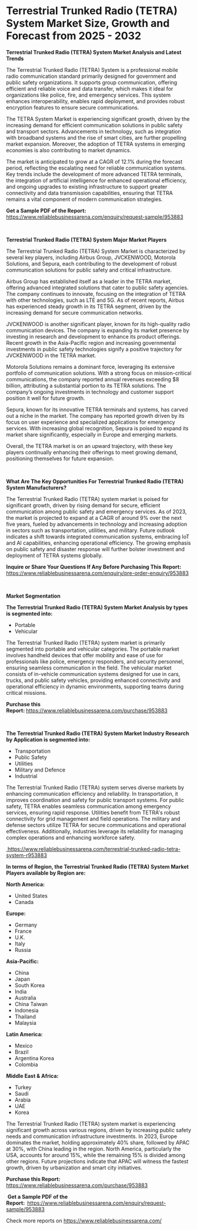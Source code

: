 <p><h1>Terrestrial Trunked Radio (TETRA) System Market Size, Growth and Forecast from 2025 - 2032</h1></p><p><strong>Terrestrial Trunked Radio (TETRA) System Market Analysis and Latest Trends</strong></p>
<p><p>The Terrestrial Trunked Radio (TETRA) System is a professional mobile radio communication standard primarily designed for government and public safety organizations. It supports group communication, offering efficient and reliable voice and data transfer, which makes it ideal for organizations like police, fire, and emergency services. This system enhances interoperability, enables rapid deployment, and provides robust encryption features to ensure secure communications.</p><p>The TETRA System Market is experiencing significant growth, driven by the increasing demand for efficient communication solutions in public safety and transport sectors. Advancements in technology, such as integration with broadband systems and the rise of smart cities, are further propelling market expansion. Moreover, the adoption of TETRA systems in emerging economies is also contributing to market dynamics.</p><p>The market is anticipated to grow at a CAGR of 12.1% during the forecast period, reflecting the escalating need for reliable communication systems. Key trends include the development of more advanced TETRA terminals, the integration of artificial intelligence for enhanced operational efficiency, and ongoing upgrades to existing infrastructure to support greater connectivity and data transmission capabilities, ensuring that TETRA remains a vital component of modern communication strategies.</p></p>
<p><strong>Get a Sample PDF of the Report:&nbsp;</strong> <a href="https://www.reliablebusinessarena.com/enquiry/request-sample/953883?utm_campaign=2342&utm_medium=2&utm_source=Github&utm_content=ia&utm_term=15022025&utm_id=terrestrial-trunked-radio-tetra-system">https://www.reliablebusinessarena.com/enquiry/request-sample/953883</a></p>
<p>&nbsp;</p>
<p><strong>Terrestrial Trunked Radio (TETRA) System Major Market Players</strong></p>
<p><p>The Terrestrial Trunked Radio (TETRA) System Market is characterized by several key players, including Airbus Group, JVCKENWOOD, Motorola Solutions, and Sepura, each contributing to the development of robust communication solutions for public safety and critical infrastructure.</p><p>Airbus Group has established itself as a leader in the TETRA market, offering advanced integrated solutions that cater to public safety agencies. The company continues to innovate, focusing on the integration of TETRA with other technologies, such as LTE and 5G. As of recent reports, Airbus has experienced steady growth in its TETRA segment, driven by the increasing demand for secure communication networks.</p><p>JVCKENWOOD is another significant player, known for its high-quality radio communication devices. The company is expanding its market presence by investing in research and development to enhance its product offerings. Recent growth in the Asia-Pacific region and increasing governmental investments in public safety technologies signify a positive trajectory for JVCKENWOOD in the TETRA market.</p><p>Motorola Solutions remains a dominant force, leveraging its extensive portfolio of communication solutions. With a strong focus on mission-critical communications, the company reported annual revenues exceeding $8 billion, attributing a substantial portion to its TETRA solutions. The company’s ongoing investments in technology and customer support position it well for future growth.</p><p>Sepura, known for its innovative TETRA terminals and systems, has carved out a niche in the market. The company has reported growth driven by its focus on user experience and specialized applications for emergency services. With increasing global recognition, Sepura is poised to expand its market share significantly, especially in Europe and emerging markets.</p><p>Overall, the TETRA market is on an upward trajectory, with these key players continually enhancing their offerings to meet growing demand, positioning themselves for future expansion.</p></p>
<p>&nbsp;</p>
<p><strong>What Are The Key Opportunities For Terrestrial Trunked Radio (TETRA) System Manufacturers?</strong></p>
<p><p>The Terrestrial Trunked Radio (TETRA) system market is poised for significant growth, driven by rising demand for secure, efficient communication among public safety and emergency services. As of 2023, the market is projected to expand at a CAGR of around 9% over the next five years, fueled by advancements in technology and increasing adoption in sectors such as transportation, utilities, and military. Future outlook indicates a shift towards integrated communication systems, embracing IoT and AI capabilities, enhancing operational efficiency. The growing emphasis on public safety and disaster response will further bolster investment and deployment of TETRA systems globally.</p></p>
<p><strong>Inquire or Share Your Questions If Any Before Purchasing This Report:</strong> <a href="https://www.reliablebusinessarena.com/enquiry/pre-order-enquiry/953883?utm_campaign=2342&utm_medium=2&utm_source=Github&utm_content=ia&utm_term=15022025&utm_id=terrestrial-trunked-radio-tetra-system">https://www.reliablebusinessarena.com/enquiry/pre-order-enquiry/953883</a></p>
<p>&nbsp;</p>
<p><strong>Market Segmentation</strong></p>
<p><strong>The Terrestrial Trunked Radio (TETRA) System Market Analysis by types is segmented into:</strong></p>
<p><ul><li>Portable</li><li>Vehicular</li></ul></p>
<p><p>The Terrestrial Trunked Radio (TETRA) system market is primarily segmented into portable and vehicular categories. The portable market involves handheld devices that offer mobility and ease of use for professionals like police, emergency responders, and security personnel, ensuring seamless communication in the field. The vehicular market consists of in-vehicle communication systems designed for use in cars, trucks, and public safety vehicles, providing enhanced connectivity and operational efficiency in dynamic environments, supporting teams during critical missions.</p></p>
<p><strong>Purchase this Report:&nbsp;</strong><a href="https://www.reliablebusinessarena.com/purchase/953883?utm_campaign=2342&utm_medium=2&utm_source=Github&utm_content=ia&utm_term=15022025&utm_id=terrestrial-trunked-radio-tetra-system">https://www.reliablebusinessarena.com/purchase/953883</a></p>
<p>&nbsp;</p>
<p><strong>The Terrestrial Trunked Radio (TETRA) System Market Industry Research by Application is segmented into:</strong></p>
<p><ul><li>Transportation</li><li>Public Safety</li><li>Utilities</li><li>Military and Defence</li><li>Industrial</li></ul></p>
<p><p>The Terrestrial Trunked Radio (TETRA) system serves diverse markets by enhancing communication efficiency and reliability. In transportation, it improves coordination and safety for public transport systems. For public safety, TETRA enables seamless communication among emergency services, ensuring rapid response. Utilities benefit from TETRA's robust connectivity for grid management and field operations. The military and defense sectors utilize TETRA for secure communications and operational effectiveness. Additionally, industries leverage its reliability for managing complex operations and enhancing workforce safety.</p></p>
<p><a href="https://www.reliablebusinessarena.com/terrestrial-trunked-radio-tetra-system-r953883?utm_campaign=2342&utm_medium=2&utm_source=Github&utm_content=ia&utm_term=15022025&utm_id=terrestrial-trunked-radio-tetra-system">&nbsp;https://www.reliablebusinessarena.com/terrestrial-trunked-radio-tetra-system-r953883</a></p>
<p><strong>In terms of Region, the Terrestrial Trunked Radio (TETRA) System Market Players available by Region are:</strong></p>
<p>
    <p> <strong> North America: </strong>
        <ul>
            <li>United States</li>
            <li>Canada</li>
        </ul>
        </p> 
    <p> <strong> Europe: </strong>
        <ul>
            <li>Germany</li>
            <li>France</li>
            <li>U.K.</li>
            <li>Italy</li>
            <li>Russia</li>
        </ul>
        </p> 
    <p> <strong> Asia-Pacific: </strong>
        <ul>
            <li>China</li>
            <li>Japan</li>
            <li>South Korea</li>
            <li>India</li>
            <li>Australia</li>
            <li>China Taiwan</li>
            <li>Indonesia</li>
            <li>Thailand</li>
            <li>Malaysia</li>
        </ul>
        </p> 
    <p> <strong> Latin America: </strong>
        <ul>
            <li>Mexico</li>
            <li>Brazil</li>
            <li>Argentina Korea</li>
            <li>Colombia</li>
        </ul>
        </p> 
    <p> <strong> Middle East & Africa: </strong>
        <ul>
            <li>Turkey</li>
            <li>Saudi</li>
            <li>Arabia</li>
            <li>UAE</li>
            <li>Korea</li>
        </ul>
    </p>
    </p>
<p><p>The Terrestrial Trunked Radio (TETRA) system market is experiencing significant growth across various regions, driven by increasing public safety needs and communication infrastructure investments. In 2023, Europe dominates the market, holding approximately 40% share, followed by APAC at 30%, with China leading in the region. North America, particularly the USA, accounts for around 15%, while the remaining 15% is divided among other regions. Future projections indicate that APAC will witness the fastest growth, driven by urbanization and smart city initiatives.</p></p>
<p><strong>Purchase this Report: </strong><a href="https://www.reliablebusinessarena.com/purchase/953883?utm_campaign=2342&utm_medium=2&utm_source=Github&utm_content=ia&utm_term=15022025&utm_id=terrestrial-trunked-radio-tetra-system">https://www.reliablebusinessarena.com/purchase/953883</a></p>
<p>&nbsp;<strong>Get a Sample PDF of the Report:&nbsp;&nbsp;</strong><a href="https://www.reliablebusinessarena.com/enquiry/request-sample/953883?utm_campaign=2342&utm_medium=2&utm_source=Github&utm_content=ia&utm_term=15022025&utm_id=terrestrial-trunked-radio-tetra-system">https://www.reliablebusinessarena.com/enquiry/request-sample/953883</a></p>
<p><strong></strong></p>
<p>Check more reports on <a href="https://www.reliablebusinessarena.com/?utm_campaign=2342&utm_medium=2&utm_source=Github&utm_content=ia&utm_term=15022025&utm_id=terrestrial-trunked-radio-tetra-system">https://www.reliablebusinessarena.com/</a></p>